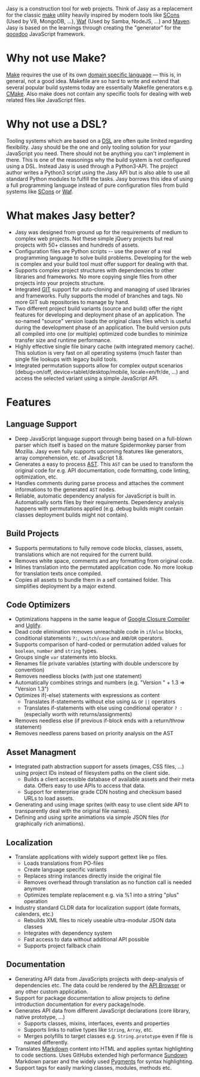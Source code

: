 Jasy is a construction tool for web projects. Think of Jasy as a replacement for the classic [make](http://www.gnu.org/software/make/) utility heavily inspired by modern tools like [SCons](http://www.scons.org/) (Used by V8, MongoDB, ...), [Waf](http://code.google.com/p/waf/) (Used by Samba, NodeJS, ...) and [Maven](http://maven.apache.org/). Jasy is based on the learnings through creating the "generator" for the [qooxdoo](http://qooxdoo.org) JavaScript framework.


# Why not use Make?

[Make](http://www.gnu.org/software/make/) requires the use of its own [domain specific language](http://en.wikipedia.org/wiki/Domain-specific_language) — this is, in general, not a good idea. Makefile are so hard to write and extend that several popular build systems today are essentially Makefile generators e.g. [CMake](http://www.cmake.org/). Also make does not contain any specific tools for dealing with web related files like JavaScript files.


# Why not use a DSL?

Tooling systems which are based on a [DSL](http://en.wikipedia.org/wiki/Domain-specific_language) are often quite limited regarding flexibility. Jasy should be the one and only tooling solution for your JavaScript you need. There should not be anything you can't implement in there. This is one of the reasonings why the build system is not configured using a DSL. Instead Jasy is used through a Python3-API. The project author writes a Python3 script using the Jasy API but is also able to use all standard Python modules to fulfill the tasks. Jasy borrows this idea of using a full programming language instead of pure configuration files from build systems like [SCons](http://www.scons.org/) or [Waf](http://code.google.com/p/waf/).


# What makes Jasy better?

- Jasy was designed from ground up for the requirements of medium to complex web projects. Not these simple jQuery projects but real projects with 50+ classes and hundreds of assets.
- Configuration files are Python scripts -- use the power of a real programming language to solve build problems. Developing for the web is complex and your build tool must offer support for dealing with that.
- Supports complex project structures with dependencies to other libraries and frameworks. No more copying single files from other projects into your projects structure.
- Integrated [GIT](http://git-scm.com/) support for auto-cloning and managing of used libraries and frameworks. Fully supports the model of branches and tags. No more GIT sub repositories to manage by hand.
- Two different project build variants (source and build) offer the right features for developing and deployment phase of an application. The so-named "source" version loads the original class files which is useful during the development phase of an application. The build version puts all compiled into one (or multiple) optimized code bundles to minimize transfer size and runtime performance.
- Highly effective single file binary cache (with integrated memory cache). This solution is very fast on all operating systems (much faster than single file lookups with legacy build tools.
- Integrated permutation supports allow for complex output scenarios (debug=on/off, device=tablet/desktop/mobile, locale=en/fr/de, ...) and access the selected variant using a simple JavaScript API.


# Features

## Language Support

- Deep JavaScript language support through being based on a full-blown parser which itself is based on the mature Spidermonkey parser from Mozilla. Jasy even fully supports upcoming features like generators, array comprehension, etc. of JavaScript 1.8.
- Generates a easy to process [AST](http://en.wikipedia.org/wiki/Abstract_syntax_tree). This `AST` can be used to transform the original code for e.g. API documentation, code formatting, code linting, optimization, etc.
- Handles comments during parse process and attaches the comment informations to the generated `AST` nodes.
- Reliable, automatic dependency analysis for JavaScript is built in. Automatically sorts files by their requirements. Dependency analysis happens with permutations applied (e.g. debug builds might contain classes deployment builds might not contain).


## Build Projects

- Supports permutations to fully remove code blocks, classes, assets, translations which are not required for the current build.
- Removes white space, comments and any formatting from original code.
- Inlines translation into the permutated application code. No more lookup for translation texts once compiled.
- Copies all assets to bundle them in a self contained folder. This simplifies deployment by a major extend.


## Code Optimizers

- Optimizations happens in the same league of [Google Closure Compiler](https://developers.google.com/closure/compiler/) and [Uglify](https://github.com/mishoo/UglifyJS).
- Dead code elimination removes unreachable code in `if`/`else` blocks, conditional statements `?:`, `switch`/`case` and `AND`/`OR` operators.
- Supports comparison of hard-coded or permutation added values for `boolean`, `number` and `string` types.
- Groups single `var` statements into blocks.
- Renames file private variables (starting with double underscore by convention)
- Removes needless blocks (with just one statement)
- Automatically combines strings and numbers (e.g. "Version " + 1.3 => "Version 1.3")
- Optimizes if(-else) statements with expressions as content
  - Translates if-statements without else using `&&` or `||` operators
  - Translates if-statements with else using conditional operator `? :` (especially worth with returns/assignments)
- Removes needless else (if previous if-block ends with a return/throw statement)
- Removes needless parens based on priority analysis on the AST


## Asset Managment

- Integrated path abstraction support for assets (images, CSS files, ...) using project IDs instead of filesystem paths on the client side.
  - Builds a client accessible database of available assets and their meta data. Offers easy to use APIs to access that data.
  - Support for enterprise grade CDN hosting and checksum based URLs to load assets.
- Generating and using image sprites (with easy to use client side API to transparently deal with the original file names).
- Defining and using sprite animations via simple JSON files (for graphically rich animations).


## Localization

- Translate applications with widely support gettext like `po` files.
  - Loads translations from PO-files
  - Create language specific variants
  - Replaces string instances directly inside the original file
  - Removes overhead through translation as no function call is needed anymore
  - Optimizes template replacement e.g. via %1 into a string "plus" operation
- Industry standard CLDR data for localization support (date formats, calenders, etc.)
  - Rebuilds XML files to nicely useable ultra-modular JSON data classes
  - Integrates with dependency system
  - Fast access to data without additional API possible
  - Supports project fallback chain


## Documentation

- Generating API data from JavaScripts projects with deep-analysis of dependencies etc. The data could be rendered by the [API Browser](https://github.com/zynga/apibrowser) or any other custom application.
- Support for package documentation to allow projects to define introduction documentation for every package/node.
- Generates API data from different JavaScript declarations (core library, native prototype, ...)
  - Supports classes, mixins, interfaces, events and properties
  - Supports links to native types like `String`, `Array`, etc.
  - Merges polyfills to target classes e.g. `String.prototype` even if file is named differently.
- Translates [Markdown](http://daringfireball.net/projects/markdown/) content into HTML and applies syntax highlighting to code sections. Uses GitHubs extended high performance [Sundown](https://github.com/tanoku/sundown) Markdown parser and the widely used [Pygments](http://pygments.org/) for syntax highlighting.
- Support tags for easily marking classes, modules, methods etc.

